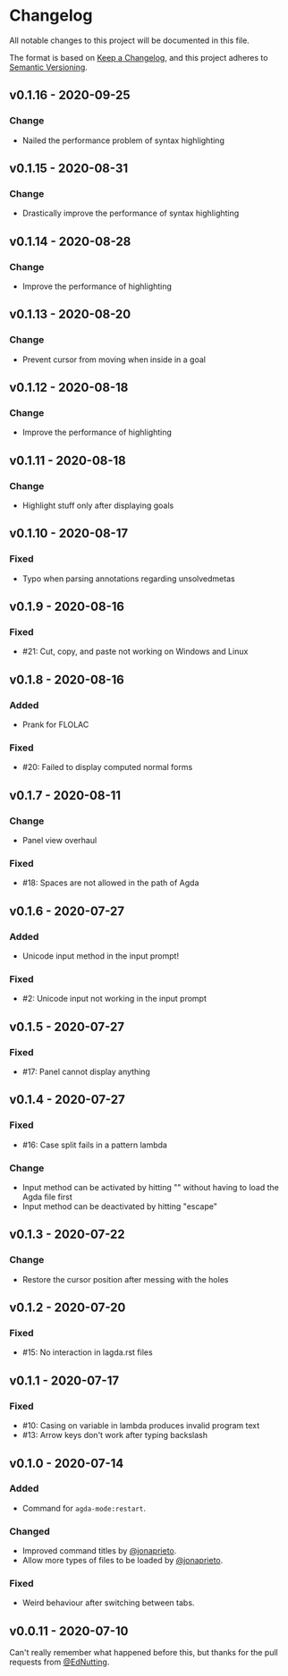 # Changelog

All notable changes to this project will be documented in this file.

The format is based on [Keep a Changelog](https://keepachangelog.com/en/1.0.0/),
and this project adheres to [Semantic Versioning](https://semver.org/spec/v2.0.0.html).

## v0.1.16 - 2020-09-25

### Change
- Nailed the performance problem of syntax highlighting

## v0.1.15 - 2020-08-31

### Change
- Drastically improve the performance of syntax highlighting

## v0.1.14 - 2020-08-28

### Change
- Improve the performance of highlighting

## v0.1.13 - 2020-08-20

### Change
- Prevent cursor from moving when inside in a goal

## v0.1.12 - 2020-08-18

### Change
- Improve the performance of highlighting

## v0.1.11 - 2020-08-18

### Change
- Highlight stuff only after displaying goals 

## v0.1.10 - 2020-08-17

### Fixed
- Typo when parsing annotations regarding unsolvedmetas

## v0.1.9 - 2020-08-16

### Fixed
- #21: Cut, copy, and paste not working on Windows and Linux

## v0.1.8 - 2020-08-16

### Added
- Prank for FLOLAC

### Fixed
- #20: Failed to display computed normal forms

## v0.1.7 - 2020-08-11

### Change
- Panel view overhaul

### Fixed
- #18: Spaces are not allowed in the path of Agda

## v0.1.6 - 2020-07-27

### Added
- Unicode input method in the input prompt!

### Fixed
- #2: Unicode input not working in the input prompt

## v0.1.5 - 2020-07-27

### Fixed
- #17: Panel cannot display anything

## v0.1.4 - 2020-07-27

### Fixed
- #16: Case split fails in a pattern lambda

### Change
- Input method can be activated by hitting "\" without having to load the Agda file first
- Input method can be deactivated by hitting "escape"

## v0.1.3 - 2020-07-22

### Change
- Restore the cursor position after messing with the holes 

## v0.1.2 - 2020-07-20

### Fixed
- #15: No interaction in lagda.rst files

## v0.1.1 - 2020-07-17

### Fixed
- #10: Casing on variable in lambda produces invalid program text
- #13: Arrow keys don't work after typing backslash

## v0.1.0 - 2020-07-14

### Added
- Command for `agda-mode:restart`.

### Changed
- Improved command titles by [@jonaprieto](https://github.com/jonaprieto).
- Allow more types of files to be loaded by [@jonaprieto](https://github.com/jonaprieto).

### Fixed
- Weird behaviour after switching between tabs.

## v0.0.11 - 2020-07-10

Can't really remember what happened before this, but thanks for the pull requests from [@EdNutting](https://github.com/EdNutting).
